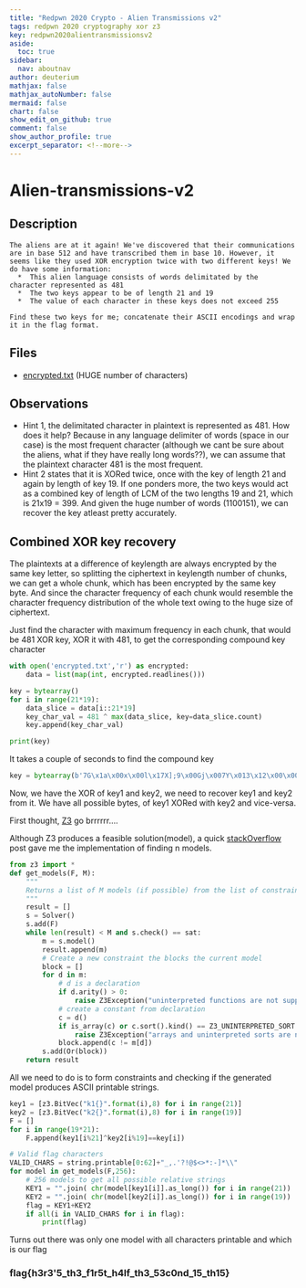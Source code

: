 ```yaml
---
title: "Redpwn 2020 Crypto - Alien Transmissions v2"
tags: redpwn 2020 cryptography xor z3
key: redpwn2020alientransmissionsv2
aside:
  toc: true
sidebar:
  nav: aboutnav
author: deuterium
mathjax: false
mathjax_autoNumber: false
mermaid: false
chart: false
show_edit_on_github: true
comment: false
show_author_profile: true
excerpt_separator: <!--more-->
---
```


# Alien-transmissions-v2

## Description
```
The aliens are at it again! We've discovered that their communications are in base 512 and have transcribed them in base 10. However, it seems like they used XOR encryption twice with two different keys! We do have some information:
  *  This alien language consists of words delimitated by the character represented as 481
  *  The two keys appear to be of length 21 and 19
  *  The value of each character in these keys does not exceed 255

Find these two keys for me; concatenate their ASCII encodings and wrap it in the flag format.
```

## Files
- [encrypted.txt](./encrypted.txt)  (HUGE number of characters)

## Observations
- Hint 1, the delimitated character in plaintext is represented as 481. How does it help? Because in any language delimiter of words (space in our case) is the most frequent character (although we cant be sure about the aliens, what if they have really long words??), we can assume that the plaintext character 481 is the most frequent.  
- Hint 2 states that it is XORed twice, once with the key of length 21 and again by length of key 19. If one ponders more, the two keys would act as a combined key of length of LCM of the two lengths 19 and 21, which is 21x19 = 399. And given the huge number of words (1100151), we can recover the key atleast pretty accurately.

## Combined XOR key recovery
The plaintexts at a difference of keylength are always encrypted by the same key letter, so splitting the ciphertext in keylength number of chunks, we can get a whole chunk, which has been encrypted by the same key byte. And since the character frequency of each chunk would resemble the character frequency distribution of the whole text owing to the huge size of ciphertext.

Just find the character with maximum frequency in each chunk, that would be 481 XOR key, XOR it with 481, to get the corresponding compound key character

```python
with open('encrypted.txt','r') as encrypted:
    data = list(map(int, encrypted.readlines()))

key = bytearray()
for i in range(21*19):
    data_slice = data[i::21*19]
    key_char_val = 481 ^ max(data_slice, key=data_slice.count)
    key.append(key_char_val)

print(key)
```
It takes a couple of seconds to find the compound key  
```python
key = bytearray(b'7G\x1a\x00x\x00l\x17X];9\x00Gj\x007Y\x013\x12\x00\x00-\x06\x14Vo\x1a\x0clnSn\x06]Ej7@\x04U7\x06AP\x17[;+Y\x06\x00\x12YC\x00++\x00\x073S[PB]CjnA7G7W\x04-A\x1cl7\x01_\x05X]\x16l\x16\x00\x00\x00\x00\x02j9E\x1a\x06+j[W\\\x08\x0clC\x06xA7E]l+\x0e\x02-\x00G<XZ\x089Y\x06-GO\x04j+\x1c[l9\x04AVD1\x0ck]S7G\x1a\x02\x12j+\x1c[ljURB[\x10\x00Y\x013\x12\x00\x02GlS]l+]\x00<V_\x16jEj7@\x04W]l\x06[\x14jjG\x0b\x031\x02nC\x00++\x00\x05Y9\x1c[Al\x12\x06<D\x06W\x00W\x04-A\x1cn]k\x18\x0e[lG\x00D\x051\x107\x02j9E\x1a\x04A\x00\x1c\\_9]\x00\x11\x03IQ\x00E]l+\x0e\x00Gj\x007[kYU\x0b\x03\x1cWx\x04j+\x1c[nSn\x06]G\x00]\x07\x0fV\x06W-\x02\x12j+\x1cY\x06\x00\x12YAjAl\x0b\x04\x02\x027\x02GlS]nA7G7UnG\x06\x17o\x06P3W]l\x06[\x16\x00\x00\x00\x00\x00\x00S\x02\x11\x05\x1a;7\x05Y9\x1c[C\x06xA7G7\x06l\x05\x01\x1cQ+n]k\x18\x0eY\x06-GO\x06\x00A[Po\x08U-\x04A\x00\x1c\\]S')
```

Now, we have the XOR of key1 and key2, we need to recover key1 and key2 from it. We have all possible bytes, of key1 XORed with key2 and vice-versa.

First thought, [Z3](https://github.com/Z3Prover/z3) go brrrrrr....

Although Z3 produces a feasible solution(model), a quick [stackOverflow](https://stackoverflow.com/questions/11867611/z3py-checking-all-solutions-for-equation) post gave me the implementation of finding n models. 

```python
from z3 import *
def get_models(F, M):
    """
    Returns a list of M models (if possible) from the list of constraints F
    """
    result = []
    s = Solver()
    s.add(F)
    while len(result) < M and s.check() == sat:
        m = s.model()
        result.append(m)
        # Create a new constraint the blocks the current model
        block = []
        for d in m:
            # d is a declaration
            if d.arity() > 0:
                raise Z3Exception("uninterpreted functions are not supported")
            # create a constant from declaration
            c = d()
            if is_array(c) or c.sort().kind() == Z3_UNINTERPRETED_SORT:
                raise Z3Exception("arrays and uninterpreted sorts are not supported")
            block.append(c != m[d])
        s.add(Or(block))
    return result
``` 

All we need to do is to form constraints and checking if the generated model produces ASCII printable strings.  

```python
key1 = [z3.BitVec("k1{}".format(i),8) for i in range(21)]
key2 = [z3.BitVec("k2{}".format(i),8) for i in range(19)]
F = []
for i in range(19*21):
    F.append(key1[i%21]^key2[i%19]==key[i])

# Valid flag characters
VALID_CHARS = string.printable[0:62]+"_,.'?!@$<>*:-]*\\"
for model in get_models(F,256):
    # 256 models to get all possible relative strings
    KEY1 = "".join( chr(model[key1[i]].as_long()) for i in range(21))
    KEY2 = "".join( chr(model[key2[i]].as_long()) for i in range(19))
    flag = KEY1+KEY2
    if all(i in VALID_CHARS for i in flag):
        print(flag)
```
Turns out there was only one model with all characters printable and which is our flag

### flag{h3r3'5_th3_f1r5t_h4lf_th3_53c0nd_15_th15}

